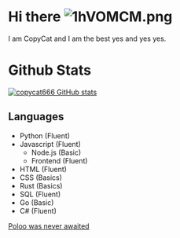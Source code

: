 # **Hi there** ![1hVOMCM.png](https://cdn.discordapp.com/emojis/958317778631286786.webp?size=40&quality=lossless)

I am CopyCat and I am the best yes and yes yes.


# Github Stats </br>
[![copycat666 GitHub stats](https://github-readme-stats.vercel.app/api?username=copycat666)](https://github.com/anuraghazra/github-readme-stats)

## **Languages**

* Python (Fluent)
* Javascript (Fluent)
  * Node.js (Basic)
  * Frontend (Fluent)
* HTML (Fluent)
* CSS (Basics)
* Rust (Basics)
* SQL (Fluent)
* Go (Basic)
* C# (Fluent)


[Poloo was never awaited](https://github.com/PolooDev)
